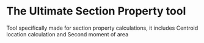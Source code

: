 # The Ultimate Section Property tool
Tool specifically made for section property calculations, it includes Centroid location calculation and Second moment of area

